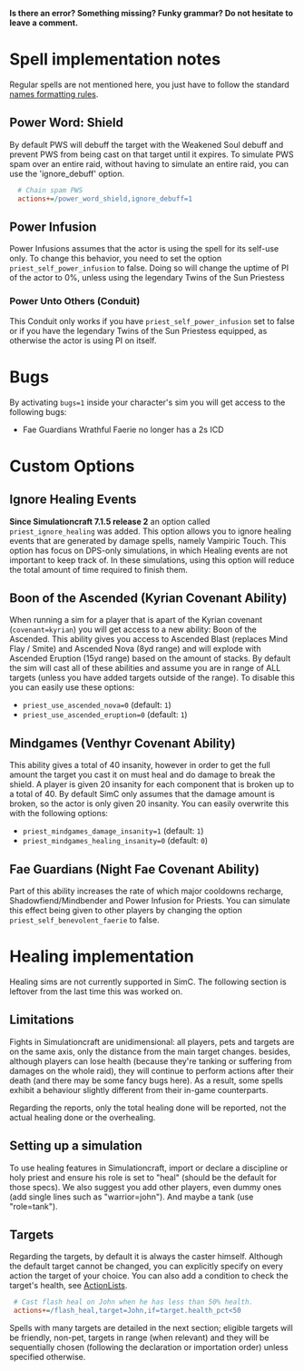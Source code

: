 **Is there an error? Something missing? Funky grammar? Do not hesitate to leave a comment.**

# Spell implementation notes

Regular spells are not mentioned here, you just have to follow the standard [names formatting rules](TextualConfigurationInterface#Names_formatting).

## Power Word: Shield
By default PWS will debuff the target with the Weakened Soul debuff and prevent PWS from being cast on that target until it expires. To simulate PWS spam over an entire raid, without having to simulate an entire raid, you can use the 'ignore\_debuff' option.
```ini
  # Chain spam PWS
  actions+=/power_word_shield,ignore_debuff=1
```

## Power Infusion
Power Infusions assumes that the actor is using the spell for its self-use only. To change this behavior, you need to set the option `priest_self_power_infusion` to false. Doing so will change the uptime of PI of the actor to 0%, unless using the legendary Twins of the Sun Priestess 

### Power Unto Others (Conduit)
This Conduit only works if you have `priest_self_power_infusion` set to false or if you have the legendary Twins of the Sun Priestess equipped, as otherwise the actor is using PI on itself.

# Bugs
By activating `bugs=1` inside your character's sim you will get access to the following bugs:
- Fae Guardians Wrathful Faerie no longer has a 2s ICD

# Custom Options

## Ignore Healing Events
**Since Simulationcraft 7.1.5 release 2** an option called `priest_ignore_healing` was added. This option allows you to ignore healing events that are generated by damage spells, namely Vampiric Touch. This option has focus on DPS-only simulations, in which Healing events are not important to keep track of. In these simulations, using this option will reduce the total amount of time required to finish them.

## Boon of the Ascended (Kyrian Covenant Ability)
When running a sim for a player that is apart of the Kyrian covenant (`covenant=kyrian`) you will get access to a new ability: Boon of the Ascended. This ability gives you access to Ascended Blast (replaces Mind Flay / Smite) and Ascended Nova (8yd range) and will explode with Ascended Eruption (15yd range) based on the amount of stacks. By default the sim will cast all of these abilities and assume you are in range of ALL targets (unless you have added targets outside of the range). To disable this you can easily use these options:

- `priest_use_ascended_nova=0` (default: `1`)
- `priest_use_ascended_eruption=0` (default: `1`)

## Mindgames (Venthyr Covenant Ability)
This ability gives a total of 40 insanity, however in order to get the full amount the target you cast it on must heal and do damage to break the shield. A player is given 20 insanity for each component that is broken up to a total of 40. By default SimC only assumes that the damage amount is broken, so the actor is only given 20 insanity. You can easily overwrite this with the following options:

- `priest_mindgames_damage_insanity=1` (default: `1`)
- `priest_mindgames_healing_insanity=0` (default: `0`)

## Fae Guardians (Night Fae Covenant Ability)
Part of this ability increases the rate of which major cooldowns recharge, Shadowfiend/Mindbender and Power Infusion for Priests. You can simulate this effect being given to other players by changing the option `priest_self_benevolent_faerie` to false. 

# Healing implementation
Healing sims are not currently supported in SimC. The following section is leftover from the last time this was worked on.

## Limitations
Fights in Simulationcraft are unidimensional: all players, pets and targets are on the same axis, only the distance from the main target changes. besides, although players can lose health (because they're tanking or suffering from damages on the whole raid), they will continue to perform actions after their death (and there may be some fancy bugs here). As a result, some spells exhibit a behaviour slightly different from their in-game counterparts.

Regarding the reports, only the total healing done will be reported, not the actual healing done or the overhealing.

## Setting up a simulation
To use healing features in Simulationcraft, import or declare a discipline or holy priest and ensure his role is set to "heal" (should be the default for those specs). We also suggest you add other players, even dummy ones (add single lines such as "warrior=john"). And maybe a tank (use "role=tank").

## Targets
Regarding the targets, by default it is always the caster himself. Although the default target cannot be changed, you can explicitly specify on every action the target of your choice. You can also add a condition to check the target's health, see [ActionLists](ActionLists).
```ini
 # Cast flash heal on John when he has less than 50% health.
 actions+=/flash_heal,target=John,if=target.health_pct<50
```

Spells with many targets are detailed in the next section; eligible targets will be friendly, non-pet, targets in range (when relevant) and they will be sequentially chosen (following the declaration or importation order) unless specified otherwise.